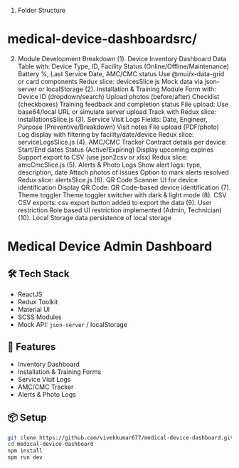 1. Folder Structure
# medical-device-dashboardsrc/

2. Module Development Breakdown
(1). Device Inventory Dashboard
    Data Table with:
        Device Type, ID, Facility
        Status (Online/Offline/Maintenance)
        Battery %, Last Service Date, AMC/CMC status
        Use @mui/x-data-grid or card components
        Redux slice: devicesSlice.js
        Mock data via json-server or localStorage
(2). Installation & Training Module
    Form with:
        Device ID (dropdown/search)
        Upload photos (before/after)
        Checklist (checkboxes)
        Training feedback and completion status
        File upload: Use base64/local URL or simulate server upload
        Track with Redux slice: installationsSlice.js
(3). Service Visit Logs
    Fields:
        Date, Engineer, Purpose (Preventive/Breakdown)
        Visit notes
        File upload (PDF/photo)
        Log display with filtering by facility/date/device
        Redux slice: serviceLogsSlice.js
(4). AMC/CMC Tracker
    Contract details per device:
        Start/End dates
        Status (Active/Expiring)
        Display upcoming expiries
        Support export to CSV (use json2csv or xlsx)
        Redux slice: amcCmcSlice.js
(5). Alerts & Photo Logs
    Show alert logs: type, description, date
        Attach photos of issues
        Option to mark alerts resolved
        Redux slice: alertsSlice.js
(6). QR Code Scanner UI for device identification
    Display QR Code: QR Code-based device identification
(7). Theme toggler
    Theme toggler switcher with dark & light mode
(8). CSV 
    CSV exports: csv export button added to export the data
(9). User restriction
    Role based UI restriction implemented (Admin, Technician)
(10). Local Storage
    data persistence of local storage

# Medical Device Admin Dashboard

## 🛠️ Tech Stack
- ReactJS
- Redux Toolkit
- Material UI
- SCSS Modules
- Mock API: `json-server` / localStorage

## 🚀 Features
- Inventory Dashboard
- Installation & Training Forms
- Service Visit Logs
- AMC/CMC Tracker
- Alerts & Photo Logs

## 📦 Setup
```bash
git clone https://github.com/vivekkumar677/medical-device-dashboard.git
cd medical-device-dashboard
npm install
npm run dev
